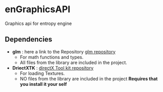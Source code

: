 # enGraphicsAPI
Graphics api for entropy engine

## Dependencies 

 - **glm** : here a link to the Repository [glm repository]
	- For math functions and types.
	- All files from the library are included in the project.
 - **DriectXTK** : [directX Tool kit repository]
	- For loading Textures.
	- NO files from the library are included in the project **Requires that you install it your self**

[glm repository]: https://github.com/g-truc/glm "link to glm Repository"
[directX Tool kit repository]: https://github.com/Microsoft/DirectXTK "link to DirectXTK Repository"
